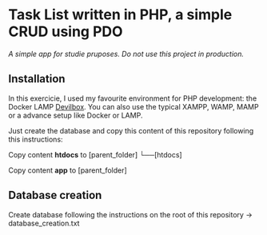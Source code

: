 # Task List written in PHP, a simple CRUD using PDO
*A simple app for studie pruposes. Do not use this project in production.*

## Installation
In this exercicie, I used my favourite environment for PHP development: the Docker LAMP [Devilbox](https://devilbox.readthedocs.io/). You can also use the typical XAMPP, WAMP, MAMP or a advance setup like Docker or LAMP.

Just create the database and copy this content of this repository following this instructions:

Copy content **htdocs** to
[parent_folder]
└──[htdocs]

Copy content **app** to
[parent_folder]


## Database creation
Create database following the instructions on the root of this repository -> database_creation.txt
